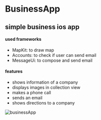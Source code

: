 # BusinessApp
## simple business ios app

#### used frameworks

- MapKit: to draw map
- Accounts: to check if user can send email
- MessageUi: to compose and send email  

#### features

- shows information of a company
- displays images in collection view
- makes a phone call
- sends an email
- shows directions to a company

![businessApp](https://user-images.githubusercontent.com/35421421/60191377-2f11d380-986f-11e9-842e-c2d42d4513f4.gif)
